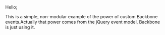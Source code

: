 Hello;

This is a simple, non-modular example of the power of custom Backbone events.Actually that power comes from the jQuery event model, Backbone is just using it.
